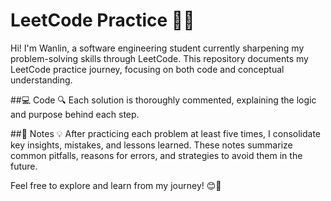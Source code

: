 # LeetCode Practice 📘✨

Hi! I'm Wanlin, a software engineering student currently sharpening my problem-solving skills through LeetCode. This repository documents my LeetCode practice journey, focusing on both code and conceptual understanding.

##💻 Code 🔍
Each solution is thoroughly commented, explaining the logic and purpose behind each step.

##📝 Notes 💡
After practicing each problem at least five times, I consolidate key insights, mistakes, and lessons learned. These notes summarize common pitfalls, reasons for errors, and strategies to avoid them in the future.

Feel free to explore and learn from my journey! 😊🚀
